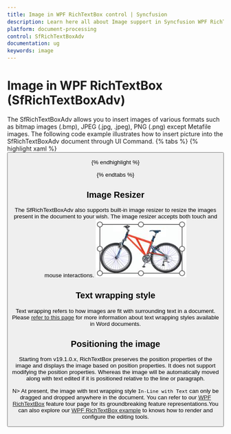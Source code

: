 ```yaml
---
title: Image in WPF RichTextBox control | Syncfusion
description: Learn here all about Image support in Syncfusion WPF RichTextBox (SfRichTextBoxAdv) control and more.
platform: document-processing
control: SfRichTextBoxAdv
documentation: ug
keywords: image
---
```

# Image in WPF RichTextBox (SfRichTextBoxAdv)

The SfRichTextBoxAdv allows you to insert images of various formats such as bitmap images (.bmp), JPEG (.jpg, .jpeg), PNG (.png) except Metafile images.
The following code example illustrates how to insert picture into the SfRichTextBoxAdv document through UI Command.
{% tabs %}
{% highlight xaml %}
<Button Content="Insert Picture" Command="RichTextBoxAdv:SfRichTextBoxAdv.InsertPictureCommand" CommandTarget="{Binding ElementName=richTextBoxAdv}" />


{% endhighlight %}

{% endtabs %}

## Image Resizer

The SfRichTextBoxAdv also supports built-in image resizer to resize the images present in the document to your wish. The image resizer accepts both touch and mouse interactions.
![WPF RichTextBox with Image](Image_images/wpf-richtextbox-image.jpeg)

## Text wrapping style
Text wrapping refers to how images are fit with surrounding text in a document. Please [refer to this page](/wpf/richtextbox/text-wrapping-style) for more information about text wrapping styles available in Word documents.

## Positioning the image
Starting from v19.1.0.x, RichTextBox preserves the position properties of the image and displays the image based on position properties. It does not support modifying the position properties. Whereas the image will be automatically moved along with text edited if it is positioned relative to the line or paragraph.

N> At present, the image with text wrapping style `In-Line with Text` can only be dragged and dropped anywhere in the document.
You can refer to our [WPF RichTextBox](https://www.syncfusion.com/wpf-controls/richtextbox) feature tour page for its groundbreaking feature representations.You can also explore our [WPF RichTextBox example](https://github.com/syncfusion/wpf-demos/tree/master/richtextbox) to knows how to render and configure the editing tools.